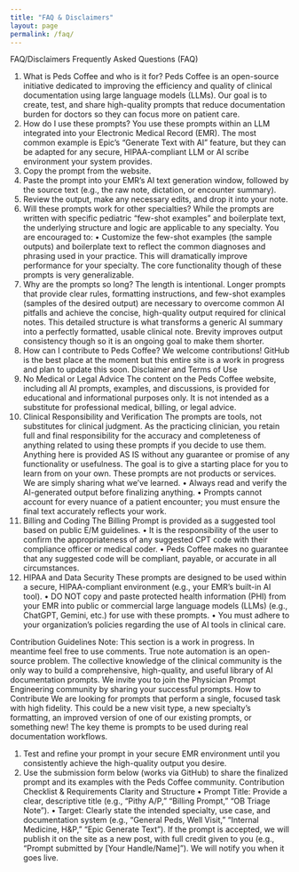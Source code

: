 ```yaml
---
title: "FAQ & Disclaimers"
layout: page
permalink: /faq/
---
```


FAQ/Disclaimers
Frequently Asked Questions (FAQ)
1. What is Peds Coffee and who is it for?
Peds Coffee is an open-source initiative dedicated to improving the efficiency and quality of clinical documentation using large language models (LLMs). Our goal is to create, test, and share high-quality prompts that reduce documentation burden for doctors so they can focus more on patient care.
2. How do I use these prompts?
You use these prompts within an LLM integrated into your Electronic Medical Record (EMR). The most common example is Epic’s “Generate Text with AI” feature, but they can be adapted for any secure, HIPAA-compliant LLM or AI scribe environment your system provides.
1. Copy the prompt from the website.
2. Paste the prompt into your EMR’s AI text generation window, followed by the source text (e.g., the raw note, dictation, or encounter summary).
3. Review the output, make any necessary edits, and drop it into your note.
3. Will these prompts work for other specialties?
While the prompts are written with specific pediatric “few-shot examples” and boilerplate text, the underlying structure and logic are applicable to any specialty.
You are encouraged to:
• Customize the few-shot examples (the sample outputs) and boilerplate text to reflect the common diagnoses and phrasing used in your practice. This will dramatically improve performance for your specialty. The core functionality though of these prompts is very generalizable.
4. Why are the prompts so long?
The length is intentional. Longer prompts that provide clear rules, formatting instructions, and few-shot examples (samples of the desired output) are necessary to overcome common AI pitfalls and achieve the concise, high-quality output required for clinical notes. This detailed structure is what transforms a generic AI summary into a perfectly formatted, usable clinical note. Brevity improves output consistency though so it is an ongoing goal to make them shorter.
5. How can I contribute to Peds Coffee?
We welcome contributions! GitHub is the best place at the moment but this entire site is a work in progress and plan to update this soon.
Disclaimer and Terms of Use
1. No Medical or Legal Advice
The content on the Peds Coffee website, including all AI prompts, examples, and discussions, is provided for educational and informational purposes only. It is not intended as a substitute for professional medical, billing, or legal advice.
2. Clinical Responsibility and Verification
The prompts are tools, not substitutes for clinical judgment. As the practicing clinician, you retain full and final responsibility for the accuracy and completeness of anything related to using these prompts if you decide to use them. Anything here is provided AS IS without any guarantee or promise of any functionality or usefulness. The goal is to give a starting place for you to learn from on your own. These prompts are not products or services. We are simply sharing what we’ve learned.
• Always read and verify the AI-generated output before finalizing anything.
• Prompts cannot account for every nuance of a patient encounter; you must ensure the final text accurately reflects your work.
3. Billing and Coding
The Billing Prompt is provided as a suggested tool based on public E/M guidelines.
• It is the responsibility of the user to confirm the appropriateness of any suggested CPT code with their compliance officer or medical coder.
• Peds Coffee makes no guarantee that any suggested code will be compliant, payable, or accurate in all circumstances.
4. HIPAA and Data Security
These prompts are designed to be used within a secure, HIPAA-compliant environment (e.g., your EMR’s built-in AI tool).
• DO NOT copy and paste protected health information (PHI) from your EMR into public or commercial large language models (LLMs) (e.g., ChatGPT, Gemini, etc.) for use with these prompts.
• You must adhere to your organization’s policies regarding the use of AI tools in clinical care.

Contribution Guidelines
Note: This section is a work in progress. In meantime feel free to use comments.
True note automation is an open-source problem. The collective knowledge of the clinical community is the only way to build a comprehensive, high-quality, and useful library of AI documentation prompts. We invite you to join the Physician Prompt Engineering community by sharing your successful prompts.
How to Contribute
We are looking for prompts that perform a single, focused task with high fidelity. This could be a new visit type, a new specialty’s formatting, an improved version of one of our existing prompts, or something new! The key theme is prompts to be used during real documentation workflows.
1. Test and refine your prompt in your secure EMR environment until you consistently achieve the high-quality output you desire.
2. Use the submission form below (works via GitHub) to share the finalized prompt and its examples with the Peds Coffee community.
Contribution Checklist & Requirements
Clarity and Structure
• Prompt Title: Provide a clear, descriptive title (e.g., “Pithy A/P,” “Billing Prompt,” “OB Triage Note”).
• Target: Clearly state the intended specialty, use case, and documentation system (e.g., “General Peds, Well Visit,” “Internal Medicine, H&P,” “Epic Generate Text”).
If the prompt is accepted, we will publish it on the site as a new post, with full credit given to you (e.g., “Prompt submitted by [Your Handle/Name]”). We will notify you when it goes live.
